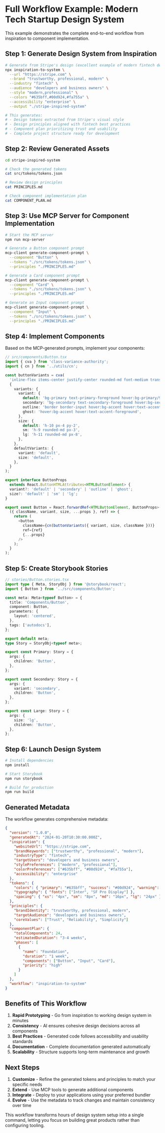 # Full Workflow Example: Modern Tech Startup Design System

This example demonstrates the complete end-to-end workflow from inspiration to component implementation.

## Step 1: Generate Design System from Inspiration

```bash
# Generate from Stripe's design (excellent example of modern fintech design)
npx inspiration-to-system \
  --url "https://stripe.com" \
  --brand "trustworthy, professional, modern" \
  --industry "fintech" \
  --audience "developers and business owners" \
  --style "modern,professional" \
  --colors "#635bff,#00d924,#fa755a" \
  --accessibility "enterprise" \
  --output "./stripe-inspired-system"

# This generates:
# - Design tokens extracted from Stripe's visual style
# - Design principles aligned with fintech best practices
# - Component plan prioritizing trust and usability
# - Complete project structure ready for development
```

## Step 2: Review Generated Assets

```bash
cd stripe-inspired-system

# Check the generated tokens
cat src/tokens/tokens.json

# Review design principles
cat PRINCIPLES.md

# Check component implementation plan
cat COMPONENT_PLAN.md
```

## Step 3: Use MCP Server for Component Implementation

```bash
# Start the MCP server
npm run mcp-server

# Generate a Button component prompt
mcp-client generate-component-prompt \
  --component "Button" \
  --tokens "./src/tokens/tokens.json" \
  --principles "./PRINCIPLES.md"

# Generate a Card component prompt
mcp-client generate-component-prompt \
  --component "Card" \
  --tokens "./src/tokens/tokens.json" \
  --principles "./PRINCIPLES.md"

# Generate an Input component prompt
mcp-client generate-component-prompt \
  --component "Input" \
  --tokens "./src/tokens/tokens.json" \
  --principles "./PRINCIPLES.md"
```

## Step 4: Implement Components

Based on the MCP-generated prompts, implement your components:

```typescript
// src/components/Button.tsx
import { cva } from 'class-variance-authority';
import { cn } from '../utils/cn';

const buttonVariants = cva(
  'inline-flex items-center justify-center rounded-md font-medium transition-colors focus-visible:outline-none focus-visible:ring-2 focus-visible:ring-ring focus-visible:ring-offset-2 disabled:pointer-events-none disabled:opacity-50',
  {
    variants: {
      variant: {
        default: 'bg-primary text-primary-foreground hover:bg-primary/90',
        secondary: 'bg-secondary text-secondary-foreground hover:bg-secondary/80',
        outline: 'border border-input hover:bg-accent hover:text-accent-foreground',
        ghost: 'hover:bg-accent hover:text-accent-foreground',
      },
      size: {
        default: 'h-10 px-4 py-2',
        sm: 'h-9 rounded-md px-3',
        lg: 'h-11 rounded-md px-8',
      },
    },
    defaultVariants: {
      variant: 'default',
      size: 'default',
    },
  }
);

export interface ButtonProps
  extends React.ButtonHTMLAttributes<HTMLButtonElement> {
  variant?: 'default' | 'secondary' | 'outline' | 'ghost';
  size?: 'default' | 'sm' | 'lg';
}

export const Button = React.forwardRef<HTMLButtonElement, ButtonProps>(
  ({ className, variant, size, ...props }, ref) => {
    return (
      <button
        className={cn(buttonVariants({ variant, size, className }))}
        ref={ref}
        {...props}
      />
    );
  }
);
```

## Step 5: Create Storybook Stories

```typescript
// stories/Button.stories.tsx
import type { Meta, StoryObj } from '@storybook/react';
import { Button } from '../src/components/Button';

const meta: Meta<typeof Button> = {
  title: 'Components/Button',
  component: Button,
  parameters: {
    layout: 'centered',
  },
  tags: ['autodocs'],
};

export default meta;
type Story = StoryObj<typeof meta>;

export const Primary: Story = {
  args: {
    children: 'Button',
  },
};

export const Secondary: Story = {
  args: {
    variant: 'secondary',
    children: 'Button',
  },
};

export const Large: Story = {
  args: {
    size: 'lg',
    children: 'Button',
  },
};
```

## Step 6: Launch Design System

```bash
# Install dependencies
npm install

# Start Storybook
npm run storybook

# Build for production
npm run build
```

## Generated Metadata

The workflow generates comprehensive metadata:

```json
{
  "version": "1.0.0",
  "generatedAt": "2024-01-20T10:30:00.000Z",
  "inspiration": {
    "websiteUrl": "https://stripe.com",
    "brandKeywords": ["trustworthy", "professional", "modern"],
    "industryType": "fintech",
    "targetUsers": "developers and business owners",
    "stylePreferences": ["modern", "professional"],
    "colorPreferences": ["#635bff", "#00d924", "#fa755a"],
    "accessibility": "enterprise"
  },
  "tokens": {
    "colors": { "primary": "#635bff", "success": "#00d924", "warning": "#fa755a" },
    "typography": { "fonts": ["Inter", "SF Pro Display"] },
    "spacing": { "xs": "4px", "sm": "8px", "md": "16px", "lg": "24px" }
  },
  "principles": {
    "brandIdentity": "trustworthy, professional, modern",
    "targetAudience": "developers and business owners",
    "coreValues": ["Trust", "Reliability", "Simplicity"]
  },
  "componentPlan": {
    "totalComponents": 24,
    "estimatedDuration": "3-4 weeks",
    "phases": [
      {
        "name": "Foundation",
        "duration": "1 week",
        "components": ["Button", "Input", "Card"],
        "priority": "high"
      }
    ]
  },
  "workflow": "inspiration-to-system"
}
```

## Benefits of This Workflow

1. **Rapid Prototyping** - Go from inspiration to working design system in minutes
2. **Consistency** - AI ensures cohesive design decisions across all components
3. **Best Practices** - Generated code follows accessibility and usability standards
4. **Documentation** - Complete documentation generated automatically
5. **Scalability** - Structure supports long-term maintenance and growth

## Next Steps

1. **Customize** - Refine the generated tokens and principles to match your specific needs
2. **Extend** - Use MCP tools to generate additional components
3. **Integrate** - Deploy to your applications using your preferred bundler
4. **Evolve** - Use the metadata to track changes and maintain consistency over time

This workflow transforms hours of design system setup into a single command, letting you focus on building great products rather than configuring tooling.
